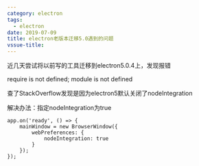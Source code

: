 ```yaml
---
category: electron
tags:
  - electron
date: 2019-07-09
title: electron老版本迁移5.0遇到的问题
vssue-title: 
---
```


近几天尝试将以前写的工具迁移到electron5.0.4上，发现报错

require is not defined; module is not defined

查了StackOverflow发现是因为electron5默认关闭了nodeIntegration

<!-- more -->

解决办法：指定nodeIntegration为true

```
app.on('ready', () => {
    mainWindow = new BrowserWindow({
        webPreferences: {
            nodeIntegration: true
        }
    });
});
```

